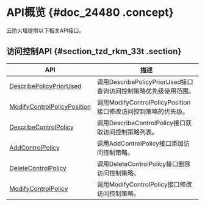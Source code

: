 # API概览 {#doc_24480 .concept}

云防火墙提供以下相关API接口。

## 访问控制API {#section_tzd_rkm_33t .section}

|API|描述|
|---|--|
|[DescribePolicyPriorUsed](cn.zh-CN/API参考/访问控制API/DescribePolicyPriorUsed.md)|调用DescribePolicyPriorUsed接口查询访问控制策略优先级使用范围。|
|[ModifyControlPolicyPosition](cn.zh-CN/API参考/访问控制API/ModifyControlPolicyPosition.md)|调用ModifyControlPolicyPosition接口修改访问控制策略的优先级。|
|[DescribeControlPolicy](cn.zh-CN/API参考/访问控制API/DescribeControlPolicy.md)|调用DescribeControlPolicy接口获取访问控制策略列表。|
|[AddControlPolicy](cn.zh-CN/API参考/访问控制API/AddControlPolicy.md)|调用AddControlPolicy接口添加访问控制策略。|
|[DeleteControlPolicy](cn.zh-CN/API参考/访问控制API/DeleteControlPolicy.md)|调用DeleteControlPolicy接口删除访问控制策略。|
|[ModifyControlPolicy](cn.zh-CN/API参考/访问控制API/ModifyControlPolicy.md)|调用ModifyControlPolicy接口修改访问控制策略。|

